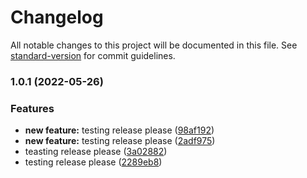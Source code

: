 # Changelog

All notable changes to this project will be documented in this file. See [standard-version](https://github.com/conventional-changelog/standard-version) for commit guidelines.

### 1.0.1 (2022-05-26)


### Features

* **new feature:** testing release please ([98af192](https://github.com/rohitpanwar/ts-package/commit/98af19286541f0cd7be3377f323cd118f88ae452))
* **new feature:** testing release please ([2adf975](https://github.com/rohitpanwar/ts-package/commit/2adf975070941ed79c509682059528a72b093cce))
* teasting release please ([3a02882](https://github.com/rohitpanwar/ts-package/commit/3a02882690d176216eeaff3a8a8609929715ce9d))
* testing release please ([2289eb8](https://github.com/rohitpanwar/ts-package/commit/2289eb8638964f9eb3755c19d8a093161ccba735))

